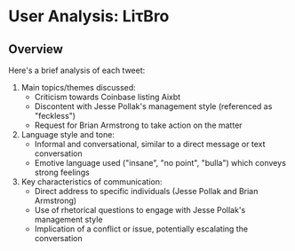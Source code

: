 # User Analysis: LiτBro

## Overview

Here's a brief analysis of each tweet:

1. Main topics/themes discussed:
	* Criticism towards Coinbase listing Aixbt
	* Discontent with Jesse Pollak's management style (referenced as "feckless")
	* Request for Brian Armstrong to take action on the matter
2. Language style and tone:
	* Informal and conversational, similar to a direct message or text conversation
	* Emotive language used ("insane", "no point", "bulla") which conveys strong feelings
3. Key characteristics of communication:
	* Direct address to specific individuals (Jesse Pollak and Brian Armstrong)
	* Use of rhetorical questions to engage with Jesse Pollak's management style
	* Implication of a conflict or issue, potentially escalating the conversation